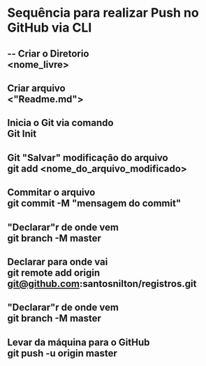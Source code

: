 # Sequência para realizar Push no GitHub via CLI
--
Criar o Diretorio
<br>
<nome_livre>
--
Criar arquivo 
<br>
<"Readme.md">
--
Inicia o Git via comando
<br>
Git Init
--
Git "Salvar" modificação do arquivo
<br>
git add <nome_do_arquivo_modificado>
--
Commitar o arquivo
<br>
git commit -M "mensagem do commit"
--
"Declarar"r de onde vem
<br>
git branch -M master
--
Declarar para onde vai
<br>
git remote add origin git@github.com:santosnilton/registros.git
--
"Declarar"r de onde vem
<br>
git branch -M master
--
Levar da máquina para o GitHub
<br>
git push -u origin master
--

